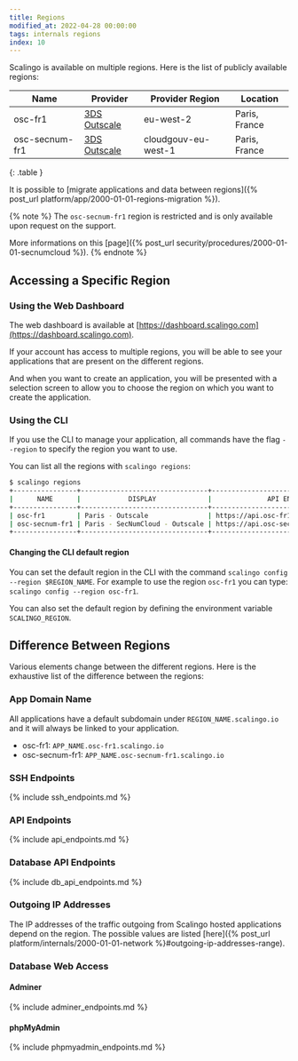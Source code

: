 ```yaml
---
title: Regions
modified_at: 2022-04-28 00:00:00
tags: internals regions
index: 10
---
```


Scalingo is available on multiple regions. Here is the list of publicly
available regions:

| Name           | Provider                              | Provider Region     | Location      |
| -------------- | ------------------------------------- | ------------------- | ------------- |
| osc-fr1        | [3DS Outscale](https://outscale.com/) | eu-west-2           | Paris, France |
| osc-secnum-fr1 | [3DS Outscale](https://outscale.com/) | cloudgouv-eu-west-1 | Paris, France |

{: .table }


It is possible to [migrate applications and data between regions]({% post_url platform/app/2000-01-01-regions-migration %}).

{% note %}
The `osc-secnum-fr1` region is restricted and is only available upon request
on the support.

More informations on this [page]({% post_url security/procedures/2000-01-01-secnumcloud %}).
{% endnote %}

## Accessing a Specific Region

### Using the Web Dashboard

The web dashboard is available at
[https://dashboard.scalingo.com](https://dashboard.scalingo.com).

If your account has access to multiple regions, you will be able to see your
applications that are present on the different regions.

And when you want to create an application, you will be presented with a
selection screen to allow you to choose the region on which you want to
create the application.

### Using the CLI

If you use the CLI to manage your application, all commands have the
flag `--region` to specify the region you want to use.

You can list all the regions with `scalingo regions`:

```bash
$ scalingo regions
+----------------+--------------------------------+-----------------------------------------+
|      NAME      |            DISPLAY             |              API ENDPOINT               |
+----------------+--------------------------------+-----------------------------------------+
| osc-fr1        | Paris - Outscale               | https://api.osc-fr1.scalingo.com        |
| osc-secnum-fr1 | Paris - SecNumCloud - Outscale | https://api.osc-secnum-fr1.scalingo.com |
+----------------+--------------------------------+-----------------------------------------+
```

#### Changing the CLI default region

You can set the default region in the CLI with the command
`scalingo config --region $REGION_NAME`.
For example to use the region `osc-fr1` you can type:
`scalingo config --region osc-fr1`.

You can also set the default region by defining the environment variable `SCALINGO_REGION`.

## Difference Between Regions

Various elements change between the different regions.
Here is the exhaustive list of the difference between the regions:

### App Domain Name

All applications have a default subdomain under `REGION_NAME.scalingo.io`
and it will always be linked to your application.

* osc-fr1: `APP_NAME.osc-fr1.scalingo.io`
* osc-secnum-fr1: `APP_NAME.osc-secnum-fr1.scalingo.io`

### SSH Endpoints

{% include ssh_endpoints.md %}

### API Endpoints

{% include api_endpoints.md %}

### Database API Endpoints

{% include db_api_endpoints.md %}

### Outgoing IP Addresses

The IP addresses of the traffic outgoing from Scalingo hosted applications
depend on the region. The possible values are listed [here]({% post_url
platform/internals/2000-01-01-network %}#outgoing-ip-addresses-range).

### Database Web Access

#### Adminer

{% include adminer_endpoints.md %}

#### phpMyAdmin

{% include phpmyadmin_endpoints.md %}

